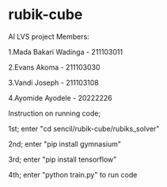# rubik-cube
AI LVS project
Members:

1.Mada Bakari Wadinga - 211103011

2.Evans Akoma - 211103030

3.Vandi Joseph - 211103108

4.Ayomide Ayodele - 20222226

Instruction on running code;

1st; enter "cd sencil/rubik-cube/rubiks_solver"

2nd; enter "pip install gymnasium"

3rd; enter "pip install tensorflow"

4th; enter "python train.py" to run code
